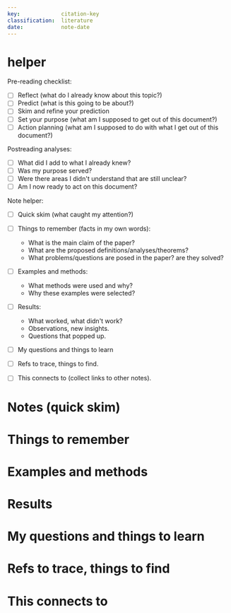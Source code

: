 ```yaml
---
key:             citation-key
classification:  literature
date:            note-date
---
```


# helper

Pre-reading checklist:
- [ ] Reflect (what do I already know about this topic?)
- [ ] Predict (what is this going to be about?)
- [ ] Skim and refine your prediction
- [ ] Set your purpose (what am I supposed to get out of this document?)
- [ ] Action planning (what am I supposed to do with what I get out of this document?)

Postreading analyses:
- [ ] What did I add to what I already knew?
- [ ] Was my purpose served?
- [ ] Were there areas I didn't understand that are still unclear?
- [ ] Am I now ready to act on this document?

Note helper:
- [ ] Quick skim (what caught my attention?)
- [ ] Things to remember (facts in my own words):
  * What is the main claim of the paper?
  * What are the proposed definitions/analyses/theorems?
  * What problems/questions are posed in the paper? are they solved?
- [ ] Examples and methods:
  * What methods were used and why?
  * Why these examples were selected?
- [ ] Results:
  * What worked, what didn't work?
  * Observations, new insights.
  * Questions that popped up.
- [ ] My questions and things to learn
- [ ] Refs to trace, things to find.
- [ ] This connects to (collect links to other notes).


# Notes (quick skim)


# Things to remember


# Examples and methods


# Results


# My questions and things to learn


# Refs to trace, things to find


# This connects to


